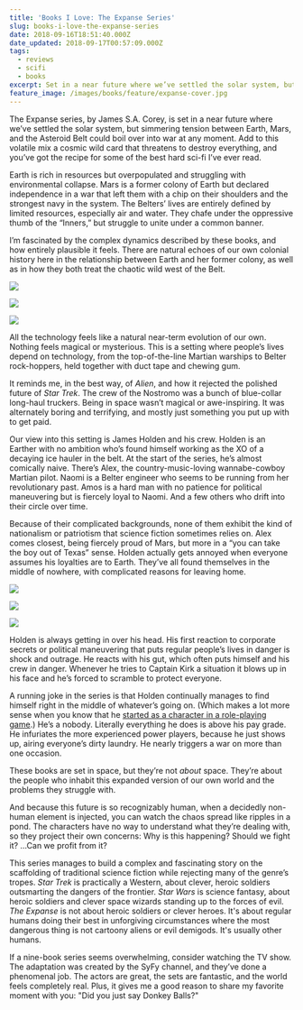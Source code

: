 ```yaml
---
title: 'Books I Love: The Expanse Series'
slug: books-i-love-the-expanse-series
date: 2018-09-16T18:51:40.000Z
date_updated: 2018-09-17T00:57:09.000Z
tags:
  - reviews
  - scifi
  - books
excerpt: Set in a near future where we’ve settled the solar system, but simmering tension between Earth, Mars, and the Asteroid Belt could boil over into war at any moment, and a cosmic wild card threatens to destroy everything.
feature_image: /images/books/feature/expanse-cover.jpg
---
```


The Expanse series, by James S.A. Corey, is set in a near future where we’ve settled the solar system, but simmering tension between Earth, Mars, and the Asteroid Belt could boil over into war at any moment. Add to this volatile mix a cosmic wild card that threatens to destroy everything, and you’ve got the recipe for some of the best hard sci-fi I’ve ever read.

Earth is rich in resources but overpopulated and struggling with environmental collapse. Mars is a former colony of Earth but declared independence in a war that left them with a chip on their shoulders and the strongest navy in the system. The Belters’ lives are entirely defined by limited resources, especially air and water. They chafe under the oppressive thumb of the “Inners,” but struggle to unite under a common banner.

I’m fascinated by the complex dynamics described by these books, and how entirely plausible it feels. There are natural echoes of our own colonial history here in the relationship between Earth and her former colony, as well as in how they both treat the chaotic wild west of the Belt.

![](/images/books/expanse1.jpg)

![](/images/books/expanse2.jpg)

![](/images/books/expanse3.jpg)

All the technology feels like a natural near-term evolution of our own. Nothing feels magical or mysterious. This is a setting where people’s lives depend on technology, from the top-of-the-line Martian warships to Belter rock-hoppers, held together with duct tape and chewing gum.

It reminds me, in the best way, of _Alien_, and how it rejected the polished future of _Star Trek_. The crew of the Nostromo was a bunch of blue-collar long-haul truckers. Being in space wasn’t magical or awe-inspiring. It was alternately boring and terrifying, and mostly just something you put up with to get paid.

Our view into this setting is James Holden and his crew. Holden is an Earther with no ambition who’s found himself working as the XO of a decaying ice hauler in the belt. At the start of the series, he’s almost comically naive. There’s Alex, the country-music-loving wannabe-cowboy Martian pilot. Naomi is a Belter engineer who seems to be running from her revolutionary past. Amos is a hard man with no patience for political maneuvering but is fiercely loyal to Naomi. And a few others who drift into their circle over time.

Because of their complicated backgrounds, none of them exhibit the kind of nationalism or patriotism that science fiction sometimes relies on. Alex comes closest, being fiercely proud of Mars, but more in a “you can take the boy out of Texas” sense. Holden actually gets annoyed when everyone assumes his loyalties are to Earth. They’ve all found themselves in the middle of nowhere, with complicated reasons for leaving home.

![](/images/books/expanse4.jpg)

![](/images/books/expanse5.jpg)

![](/images/books/expanse6.jpg)

Holden is always getting in over his head. His first reaction to corporate secrets or political maneuvering that puts regular people’s lives in danger is shock and outrage. He reacts with his gut, which often puts himself and his crew in danger. Whenever he tries to Captain Kirk a situation it blows up in his face and he’s forced to scramble to protect everyone.

A running joke in the series is that Holden continually manages to find himself right in the middle of whatever’s going on. (Which makes a lot more sense when you know that he [started as a character in a role-playing game](https://www.barnesandnoble.com/blog/sci-fi-fantasy/the-evolution-of-james-s-a-coreys-space-epic-the-expanse/).) He’s a nobody. Literally everything he does is above his pay grade. He infuriates the more experienced power players, because he just shows up, airing everyone’s dirty laundry. He nearly triggers a war on more than one occasion.

These books are set in space, but they’re not _about_ space. They’re about the people who inhabit this expanded version of our own world and the problems they struggle with.

And because this future is so recognizably human, when a decidedly non-human element is injected, you can watch the chaos spread like ripples in a pond. The characters have no way to understand what they’re dealing with, so they project their own concerns: Why is this happening? Should we fight it? …Can we profit from it?

This series manages to build a complex and fascinating story on the scaffolding of traditional science fiction while rejecting many of the genre’s tropes. _Star Trek_ is practically a Western, about clever, heroic soldiers outsmarting the dangers of the frontier. _Star Wars_ is science fantasy, about heroic soldiers and clever space wizards standing up to the forces of evil. _The Expanse_ is not about heroic soldiers or clever heroes. It's about regular humans doing their best in unforgiving circumstances where the most dangerous thing is not cartoony aliens or evil demigods. It's usually other humans.

If a nine-book series seems overwhelming, consider watching the TV show. The adaptation was created by the SyFy channel, and they’ve done a phenomenal job. The actors are great, the sets are fantastic, and the world feels completely real. Plus, it gives me a good reason to share my favorite moment with you:
"Did you just say Donkey Balls?"
